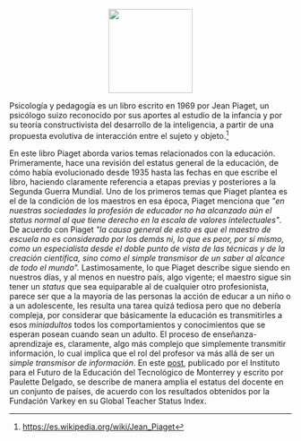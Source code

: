 <!--
.. title: Psicología y pedagogía
.. slug: psicologia-y-pedagogia
.. date: 2022-08-12 10:27:51 UTC-05:00
.. tags: 
.. category: 
.. link: 
.. description: 
.. type: text
-->



<p style="text-align: center;">
<img src="https://images-na.ssl-images-amazon.com/images/S/compressed.photo.goodreads.com/books/1328028073i/12184834.jpg" width="150px">
</p>

Psicología y pedagogía es un libro escrito en 1969 por Jean Piaget, un psicólogo suizo reconocido por sus aportes al estudio de la infancia y por su teoría constructivista del desarrollo de la inteligencia, a partir de una propuesta evolutiva de interacción entre el sujeto y objeto.[^1]

En este libro Piaget aborda varios temas relacionados con la educación. Primeramente, hace una revisión del estatus general de la educación, de cómo había evolucionado desde 1935 hasta las fechas en que escribe el libro, haciendo claramente referencia a etapas previas y posteriores a la Segunda Guerra Mundial. Uno de los primeros temas que Piaget plantea es el de la condición de los maestros en esa época, Piaget menciona que *"en nuestras sociedades la profesión de educador no ha alcanzado aún el status normal al que tiene derecho en la escala de valores intelectuales"*. De acuerdo con Piaget *"la causa general de esto es que el maestro de escuela no es considerado por los demás ni, lo que es peor, por sí mismo, como un especialista desde el doble punto de vista de las técnicas y de la creación científica, sino como el simple transmisor de un saber al alcance de todo el mundo".* Lastimosamente, lo que Piaget describe sigue siendo en nuestros días, y al menos en nuestro país, algo vigente; el maestro sigue sin tener un *status* que sea equiparable al de cualquier otro profesionista, parece ser que a la mayoría de las personas la acción de educar a un niño o a un adolescente, les resulta una tarea quizá tediosa pero que no debería compleja, por considerar que básicamente la educación es transmitirles a esos *miniadultos* todos los comportamientos y conocimientos que se esperan posean cuando sean un adulto. El proceso de enseñanza-aprendizaje es, claramente, algo más complejo que simplemente transmitir información, lo cual implica que el rol del profesor va más allá de ser un *simple transmisor de información*. En este [post](https://observatorio.tec.mx/edu-news/estatus-docencia-analisis-global), publicado por el Instituto para el Futuro de la Educación del Tecnológico de Monterrey y escrito por Paulette Delgado, se describe de manera amplia el estatus del docente en un conjunto de países, de acuerdo con los resultados obtenidos por la Fundación Varkey en su Global Teacher Status Index. 




[^1]: https://es.wikipedia.org/wiki/Jean_Piaget

